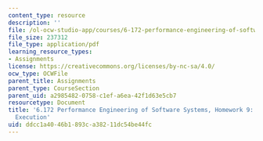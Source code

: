```yaml
---
content_type: resource
description: ''
file: /ol-ocw-studio-app/courses/6-172-performance-engineering-of-software-systems-fall-2018/ddcc1a4046b1893ca38211dc54be44fc_MIT6_172F18hw9.pdf
file_size: 237312
file_type: application/pdf
learning_resource_types:
- Assignments
license: https://creativecommons.org/licenses/by-nc-sa/4.0/
ocw_type: OCWFile
parent_title: Assignments
parent_type: CourseSection
parent_uid: a2985482-0758-c1ef-a6ea-42f1d63e5cb7
resourcetype: Document
title: '6.172 Performance Engineering of Software Systems, Homework 9: Deterministic
  Execution'
uid: ddcc1a40-46b1-893c-a382-11dc54be44fc
---
```

